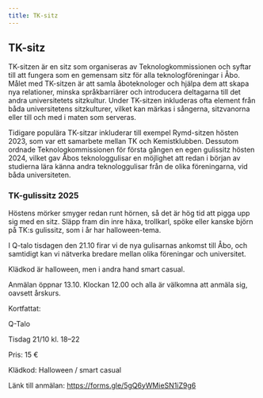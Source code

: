```yaml
---
title: TK-sitz
---
```

## TK-sitz

TK-sitzen är en sitz som organiseras av Teknologkommissionen och syftar till att fungera som en gemensam sitz för alla teknologföreningar i Åbo. Målet med TK-sitzen är att samla åboteknologer och hjälpa dem att skapa nya relationer, minska språkbarriärer och introducera deltagarna till det andra universitetets sitzkultur. Under TK-sitzen inkluderas ofta element från båda universitetens sitzkulturer, vilket kan märkas i sångerna, sitzvanorna eller till och med i maten som serveras.

Tidigare populära TK-sitzar inkluderar till exempel Rymd-sitzen hösten 2023, som var ett samarbete mellan TK och Kemistklubben. Dessutom ordnade Teknologkommissionen för första gången en egen gulissitz hösten 2024, vilket gav Åbos teknologgulisar en möjlighet att redan i början av studierna lära känna andra teknologgulisar från de olika föreningarna, vid båda universiteten.

### TK-gulissitz 2025

Höstens mörker smyger redan runt hörnen, så det är hög tid att pigga upp sig med en sitz. Släpp fram din inre häxa, trollkarl, spöke eller kanske björn på TK:s gulissitz, som i år har halloween-tema.

I Q-talo tisdagen den 21.10 firar vi de nya gulisarnas ankomst till Åbo, och samtidigt kan vi nätverka bredare mellan olika föreningar och universitet.

Klädkod är halloween, men i andra hand smart casual.

Anmälan öppnar 13.10. Klockan 12.00 och alla är välkomna att anmäla sig, oavsett årskurs.

Kortfattat:

Q-Talo

Tisdag 21/10 kl. 18–22

Pris: 15 €

Klädkod: Halloween / smart casual

Länk till anmälan: https://forms.gle/5gQ6yWMieSN1iZ9g6
